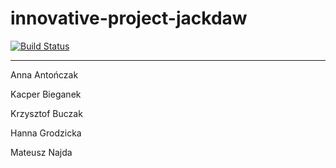 # innovative-project-**jackdaw**

[![Build Status](https://travis-ci.org/nokia-wroclaw/innovative-project-jackdaw.svg?branch=master)](https://travis-ci.org/nokia-wroclaw/innovative-project-jackdaw)

----------

Anna Antończak

Kacper Bieganek

Krzysztof Buczak

Hanna Grodzicka

Mateusz Najda
